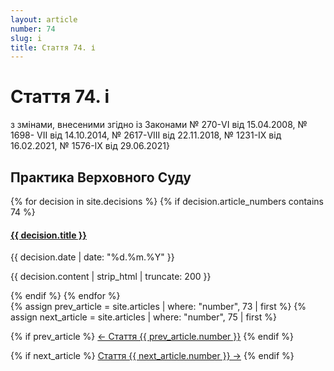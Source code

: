 ```yaml
---
layout: article
number: 74
slug: i
title: Стаття 74. і
---
```


# Стаття 74. і

з змінами, внесеними згідно із Законами № 270-VI від 15.04.2008, № 1698- VII від 14.10.2014, № 2617-VIII від 22.11.2018, № 1231-IX від 16.02.2021, № 1576-IX від 29.06.2021}

## Практика Верховного Суду

<div class="decisions-container">
{% for decision in site.decisions %}
  {% if decision.article_numbers contains 74 %}
    <div class="decision-item">
      <h4><a href="{{ decision.url }}">{{ decision.title }}</a></h4>
      <p class="decision-date">{{ decision.date | date: "%d.%m.%Y" }}</p>
      <p class="decision-excerpt">{{ decision.content | strip_html | truncate: 200 }}</p>
    </div>
  {% endif %}
{% endfor %}
</div>

<div class="article-navigation">
  {% assign prev_article = site.articles | where: "number", 73 | first %}
  {% assign next_article = site.articles | where: "number", 75 | first %}
  
  {% if prev_article %}
    <a href="{{ prev_article.url }}" class="prev-article">← Стаття {{ prev_article.number }}</a>
  {% endif %}
  
  {% if next_article %}
    <a href="{{ next_article.url }}" class="next-article">Стаття {{ next_article.number }} →</a>
  {% endif %}
</div>
